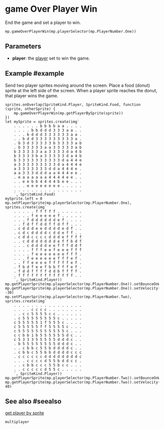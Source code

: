 # game Over Player Win

End the game and set a player to win.

```sig
mp.gameOverPlayerWin(mp.playerSelector(mp.PlayerNumber.One))
```

## Parameters

* **player**: the [player](/types/player) set to win the game.

## Example #example

Send two player sprites moving around the screen. Place a food (donut) sprite at the left side of the screen. When a player sprite reaches the donut, that player wins the game.

```blocks
sprites.onOverlap(SpriteKind.Player, SpriteKind.Food, function (sprite, otherSprite) {
    mp.gameOverPlayerWin(mp.getPlayerBySprite(sprite))
})
let mySprite = sprites.create(img`
    . . . . . . b b b b a a . . . . 
    . . . . b b d d d 3 3 3 a a . . 
    . . . b d d d 3 3 3 3 3 3 a a . 
    . . b d d 3 3 3 3 3 3 3 3 3 a . 
    . b 3 d 3 3 3 3 3 b 3 3 3 3 a b 
    . b 3 3 3 3 3 a a 3 3 3 3 3 a b 
    b 3 3 3 3 3 a a 3 3 3 3 d a 4 b 
    b 3 3 3 3 b a 3 3 3 3 3 d a 4 b 
    b 3 3 3 3 3 3 3 3 3 3 d a 4 4 e 
    a 3 3 3 3 3 3 3 3 3 d a 4 4 4 e 
    a 3 3 3 3 3 3 3 d d a 4 4 4 e . 
    a a 3 3 3 d d d a a 4 4 4 e e . 
    . e a a a a a a 4 4 4 4 e e . . 
    . . e e b b 4 4 4 4 b e e . . . 
    . . . e e e e e e e e . . . . . 
    . . . . . . . . . . . . . . . . 
    `, SpriteKind.Food)
mySprite.left = 0
mp.setPlayerSprite(mp.playerSelector(mp.PlayerNumber.One), sprites.create(img`
    . . . . . f f f f f . . . . . . 
    . . . . f e e e e e f . . . . . 
    . . . f d d d d d d e f . . . . 
    . . f d f f d d f f d f f . . . 
    . c d d d e e d d d d e d f . . 
    . c d c d d d d c d d e f f . . 
    . c d d c c c c d d d e f f f f 
    . . c d d d d d d d e f f b d f 
    . . . c d d d d e e f f f d d f 
    . . . . f f f e e f e e e f f f 
    . . . . f e e e e e e e f f f . 
    . . . f e e e e e e f f f e f . 
    . . f f e e e e f f f f f e f . 
    . f b d f e e f b b f f f e f . 
    . f d d f f f f d d b f f f f . 
    . f f f f f f f f f f f f f . . 
    `, SpriteKind.Player))
mp.getPlayerSprite(mp.playerSelector(mp.PlayerNumber.One)).setBounceOnWall(true)
mp.getPlayerSprite(mp.playerSelector(mp.PlayerNumber.One)).setVelocity(40, -30)
mp.setPlayerSprite(mp.playerSelector(mp.PlayerNumber.Two), sprites.create(img`
    . . . . . . . . . . . . . . . . 
    . . . . c c c c . . . . . . . . 
    . . c c 5 5 5 5 c c . . . . . . 
    . c 5 5 5 5 5 5 5 5 c . . . . . 
    c 5 5 5 5 5 1 f 5 5 5 c . . . . 
    c 5 5 5 5 5 f f 5 5 5 5 c . . . 
    c 5 5 5 5 5 5 5 5 5 5 5 c . . . 
    c c b b 1 b 5 5 5 5 5 5 d c . . 
    c 5 3 3 3 5 5 5 5 5 d d d c . . 
    . b 5 5 5 5 5 5 5 5 d d d c . . 
    . . c b b c 5 5 b d d d d c . . 
    . c b b c 5 5 b b d d d d c c c 
    . c c c c c c d d d d d d d d c 
    . . . c c c c d 5 5 b d d c c . 
    . . c b b c c c 5 5 b c c . . . 
    . . c c c c c d 5 5 c . . . . . 
    `, SpriteKind.Player))
mp.getPlayerSprite(mp.playerSelector(mp.PlayerNumber.Two)).setBounceOnWall(true)
mp.getPlayerSprite(mp.playerSelector(mp.PlayerNumber.Two)).setVelocity(50, 40)
```

## See also #seealso

[get player by sprite](/reference/multiplayer/get-player-by-sprite)

```package
multiplayer
```